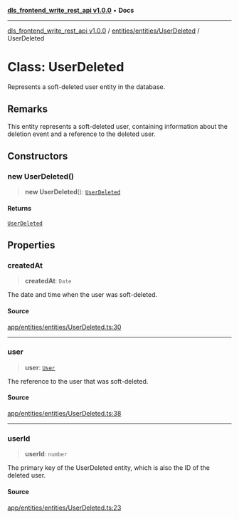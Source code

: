 [**dls_frontend_write_rest_api v1.0.0**](../../../../README.md) • **Docs**

***

[dls_frontend_write_rest_api v1.0.0](../../../../modules.md) / [entities/entities/UserDeleted](../README.md) / UserDeleted

# Class: UserDeleted

Represents a soft-deleted user entity in the database.

## Remarks

This entity represents a soft-deleted user, containing information about the deletion event and a reference to the deleted user.

## Constructors

### new UserDeleted()

> **new UserDeleted**(): [`UserDeleted`](UserDeleted.md)

#### Returns

[`UserDeleted`](UserDeleted.md)

## Properties

### createdAt

> **createdAt**: `Date`

The date and time when the user was soft-deleted.

#### Source

[app/entities/entities/UserDeleted.ts:30](https://github.com/No-Life-inc/dls_write_api/blob/3b6ede554338fca33854ae593d3c96d63a70eb98/app/entities/entities/UserDeleted.ts#L30)

***

### user

> **user**: [`User`](../../User/classes/User.md)

The reference to the user that was soft-deleted.

#### Source

[app/entities/entities/UserDeleted.ts:38](https://github.com/No-Life-inc/dls_write_api/blob/3b6ede554338fca33854ae593d3c96d63a70eb98/app/entities/entities/UserDeleted.ts#L38)

***

### userId

> **userId**: `number`

The primary key of the UserDeleted entity, which is also the ID of the deleted user.

#### Source

[app/entities/entities/UserDeleted.ts:23](https://github.com/No-Life-inc/dls_write_api/blob/3b6ede554338fca33854ae593d3c96d63a70eb98/app/entities/entities/UserDeleted.ts#L23)
